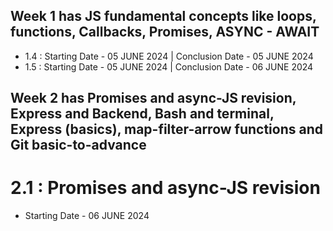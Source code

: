 ## Week 1 has JS fundamental concepts like loops, functions, Callbacks, Promises, ASYNC - AWAIT

- 1.4 : Starting Date - 05 JUNE 2024 | Conclusion Date - 05 JUNE 2024
- 1.5 : Starting Date - 05 JUNE 2024 | Conclusion Date - 06 JUNE 2024

## Week 2 has Promises and async-JS revision, Express and Backend, Bash and terminal, Express (basics), map-filter-arrow functions and Git basic-to-advance

# 2.1 : Promises and async-JS revision

- Starting Date - 06 JUNE 2024
